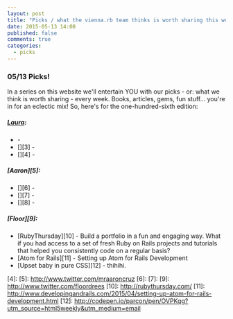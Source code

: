 ```yaml
---
layout: post
title: "Picks / what the vienna.rb team thinks is worth sharing this week"
date: 2015-05-13 14:00
published: false
comments: true
categories:
  - picks
---
```


### 05/13 Picks!

In a series on this website we'll entertain YOU with our picks - or: what we think is worth sharing - every week.
Books, articles, gems, fun stuff... you're in for an eclectic mix! So, here's for the one-hundred-sixth edition:

##### [Laura][1]:
- [][2] -
- [][3] -
- [][4] -

##### [Aaron][5]:
- [][6] -
- [][7] -
- [][8] -


##### [Floor][9]:
- [RubyThursday][10] - Build a portfolio in a fun and engaging way. What if you had access to a set of fresh Ruby on Rails projects and tutorials that helped you consistently code on a regular basis?
- [Atom for Rails][11] - Setting up Atom for Rails Development
- [Upset baby in pure CSS][12] - thihihi.


[1]: http://www.twitter.com/alicetragedy
[2]:
[3]:
[4]:
[5]: http://www.twitter.com/mraaroncruz
[6]:
[7]:
[9]: http://www.twitter.com/floordrees
[10]: http://rubythursday.com/
[11]: http://www.developingandrails.com/2015/04/setting-up-atom-for-rails-development.html
[12]: http://codepen.io/parcon/pen/OVPKqg?utm_source=html5weekly&utm_medium=email
